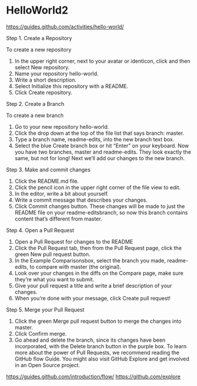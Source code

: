 # HelloWorld2
https://guides.github.com/activities/hello-world/

Step 1. Create a Repository

To create a new repository
1. In the upper right corner, next to your avatar or identicon, click  and then select New repository.
2. Name your repository hello-world.
3. Write a short description.
4. Select Initialize this repository with a README.
5. Click Create repository.


Step 2. Create a Branch

To create a new branch
1. Go to your new repository hello-world.
2. Click the drop down at the top of the file list that says branch: master.
3. Type a branch name, readme-edits, into the new branch text box.
4. Select the blue Create branch box or hit “Enter” on your keyboard.
Now you have two branches, master and readme-edits. They look exactly the same, but not for long! Next we’ll add our changes to the new branch.


Step 3. Make and commit changes

1. Click the README.md file.
2. Click the  pencil icon in the upper right corner of the file view to edit.
3. In the editor, write a bit about yourself.
4. Write a commit message that describes your changes.
5. Click Commit changes button.
These changes will be made to just the README file on your readme-editsbranch, so now this branch contains content that’s different from master.


Step 4. Open a Pull Request

1. Open a Pull Request for changes to the README
2. Click the Pull Request tab, then from the Pull Request page, click the green New pull request button.
3. In the Example Comparisonsbox, select the branch you made, readme-edits, to compare with master (the original).
4. Look over your changes in the diffs on the Compare page, make sure they’re what you want to submit.
5. Give your pull request a title and write a brief description of your changes.
6. When you’re done with your message, click Create pull request!


Step 5. Merge your Pull Request

1. Click the green Merge pull request button to merge the changes into master.
2. Click Confirm merge.
3. Go ahead and delete the branch, since its changes have been incorporated, with the Delete branch button in the purple box.
To learn more about the power of Pull Requests, we recommend reading the GitHub flow Guide. You might also visit GitHub Explore and get involved in an Open Source project.

https://guides.github.com/introduction/flow/
https://github.com/explore

